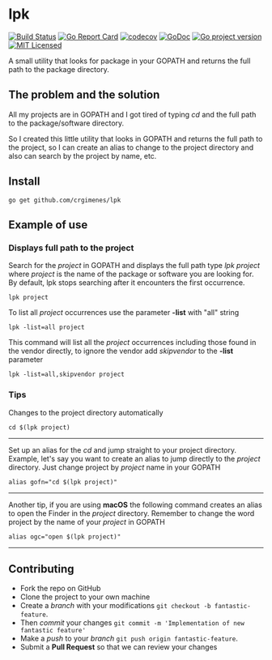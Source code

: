 # lpk
[![Build Status](https://travis-ci.org/crgimenes/lpk.svg?branch=master)](https://travis-ci.org/crgimenes/lpk)
[![Go Report Card](https://goreportcard.com/badge/github.com/crgimenes/lpk)](https://goreportcard.com/report/github.com/crgimenes/lpk)
[![codecov](https://codecov.io/gh/crgimenes/lpk/branch/master/graph/badge.svg)](https://codecov.io/gh/crgimenes/lpk)
[![GoDoc](https://godoc.org/github.com/crgimenes/goConfig?status.png)](https://godoc.org/github.com/crgimenes/lpk)
[![Go project version](https://badge.fury.io/go/github.com%2Fcrgimenes%2Flpk.svg)](https://badge.fury.io/go/github.com%2Fcrgimenes%2Flpk)
[![MIT Licensed](https://img.shields.io/badge/license-MIT-green.svg)](https://tldrlegal.com/license/mit-license)

A small utility that looks for package in your GOPATH and returns the full path to the package directory.

## The problem and the solution

All my projects are in GOPATH and I got tired of typing *cd* and the full path to the package/software directory.

So I created this little utility that looks in GOPATH and returns the full path to the project, so I can create an alias to change to the project directory and also can search by the project by name, etc.

## Install

```
go get github.com/crgimenes/lpk
```

## Example of use

### Displays full path to the project

Search for the *project* in GOPATH and displays the full path type *lpk project* where *project* is the name of the package or software you are looking for. By default, lpk stops searching after it encounters the first occurrence.

```
lpk project 
```

To list all *project* occurrences use the parameter **-list** with "all" string

```
lpk -list=all project
```

This command will list all the *project* occurrences including those found in the vendor directly, to ignore the vendor add *skipvendor* to the **-list** parameter

```
lpk -list=all,skipvendor project
```

### Tips

Changes to the project directory automatically

```
cd $(lpk project)
```
---

Set up an alias for the *cd* and jump straight to your project directory.
Example, let's say you want to create an alias to jump directly to the *project*  directory. Just change project by *project* name in your GOPATH

```
alias gofn="cd $(lpk project)"
```
---

Another tip, if you are using **macOS** the following command creates an alias to open the Finder in the *project* directory. Remember to change the word project by the name of your *project* in GOPATH

```
alias ogc="open $(lpk project)"
```
---

## Contributing

- Fork the repo on GitHub
- Clone the project to your own machine
- Create a *branch* with your modifications `git checkout -b fantastic-feature`.
- Then _commit_ your changes `git commit -m 'Implementation of new fantastic feature'`
- Make a _push_ to your _branch_ `git push origin fantastic-feature`.
- Submit a **Pull Request** so that we can review your changes

